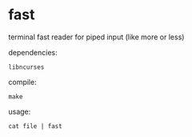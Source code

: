 fast
====

terminal fast reader for piped input (like more or less)

dependencies: 

    libncurses

compile:

    make

usage:

    cat file | fast
